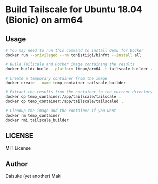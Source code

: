 # Build Tailscale for Ubuntu 18.04 (Bionic) on arm64

## Usage

```bash
# You may need to run this command to install Qemu for Docker
docker run --privileged --rm tonistiigi/binfmt --install all

# Build Tailscale and Docker image containing the results
docker buildx build --platform linux/arm64 -t tailscale_builder .

# Create a temporary container from the image
docker create --name temp_container tailscale_builder

# Extract the results from the container to the current directory
docker cp temp_container:/app/tailscale/tailscale .
docker cp temp_container:/app/tailscale/tailscaled .

# Cleanup the image and the container if you want
docker rm temp_container
docker rmi tailscale_builder
```

## LICENSE

MIT License

## Author

Daisuke (yet another) Maki
